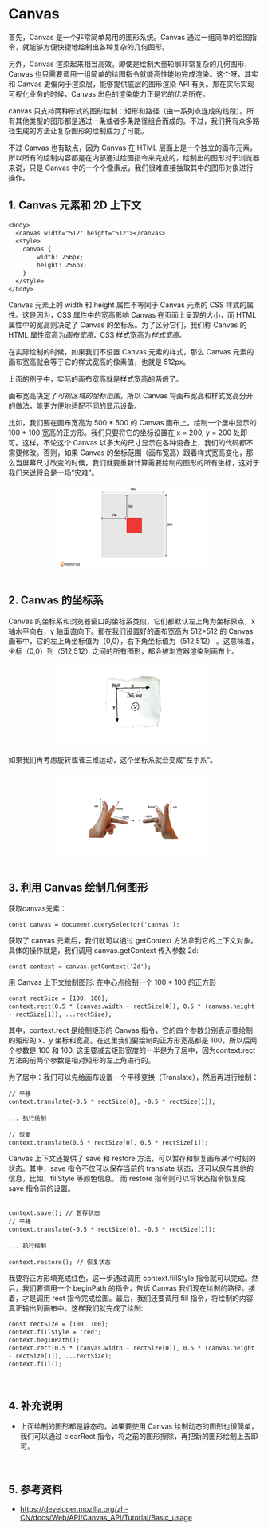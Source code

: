 # Canvas
首先，Canvas 是一个非常简单易用的图形系统。Canvas 通过一组简单的绘图指令，就能够方便快捷地绘制出各种复杂的几何图形。

另外，Canvas 渲染起来相当高效。即使是绘制大量轮廓非常复杂的几何图形，Canvas 也只需要调用一组简单的绘图指令就能高性能地完成渲染。这个呀，其实和 Canvas 更偏向于渲染层，能够提供底层的图形渲染 API 有关。那在实际实现可视化业务的时候，Canvas 出色的渲染能力正是它的优势所在。

canvas 只支持两种形式的图形绘制：矩形和路径（由一系列点连成的线段）。所有其他类型的图形都是通过一条或者多条路径组合而成的。不过，我们拥有众多路径生成的方法让复杂图形的绘制成为了可能。

不过 Canvas 也有缺点，因为 Canvas 在 HTML 层面上是一个独立的画布元素，所以所有的绘制内容都是在内部通过绘图指令来完成的，绘制出的图形对于浏览器来说，只是 Canvas 中的一个个像素点，我们很难直接抽取其中的图形对象进行操作。

## 1. Canvas 元素和 2D 上下文
```
<body>
  <canvas width="512" height="512"></canvas>
  <style>
    canvas {
        width: 256px;
        height: 256px;
    }
  </style>
</body>
```
Canvas 元素上的 width 和 height 属性不等同于 Canvas 元素的 CSS 样式的属性。这是因为，CSS 属性中的宽高影响 Canvas 在页面上呈现的大小，而 HTML 属性中的宽高则决定了 Canvas 的坐标系。为了区分它们，我们称 Canvas 的 HTML 属性宽高为<em>画布宽高</em>，CSS 样式宽高为<em>样式宽高</em>。

在实际绘制的时候，如果我们不设置 Canvas 元素的样式，那么 Canvas 元素的画布宽高就会等于它的样式宽高的像素值，也就是 512px。

上面的例子中，实际的画布宽高就是样式宽高的两倍了。

画布宽高决定了<em>可视区域的坐标范围</em>，所以 Canvas 将画布宽高和样式宽高分开的做法，能更方便地适配不同的显示设备。

比如，我们要在画布宽高为 500 * 500 的 Canvas 画布上，绘制一个居中显示的 100 * 100 宽高的正方形。我们只要将它的坐标设置在  x = 200, y = 200 处即可。这样，不论这个 Canvas 以多大的尺寸显示在各种设备上，我们的代码都不需要修改。否则，如果 Canvas 的坐标范围（画布宽高）跟着样式宽高变化，那么当屏幕尺寸改变的时候，我们就要重新计算需要绘制的图形的所有坐标，这对于我们来说将会是一场“灾难”。

<div style="display: flex; align-items: center; justify-content: center;">
    <img src="Canvas上居中绘制一个正方形.webp" width="60%" />
</div>

<br>

## 2. Canvas 的坐标系
Canvas 的坐标系和浏览器窗口的坐标系类似，它们都默认左上角为坐标原点，x 轴水平向右，y 轴垂直向下。那在我们设置好的画布宽高为 512*512 的 Canvas 画布中，它的左上角坐标值为（0,0），右下角坐标值为（512,512） 。这意味着，坐标（0,0）到（512,512）之间的所有图形，都会被浏览器渲染到画布上。

<div style="display: flex; align-items: center; justify-content: center;">
    <img src="Canvas坐标系.webp"  width="60%" />
</div>

如果我们再考虑旋转或者三维运动，这个坐标系就会变成“左手系”。

<div style="display: flex; align-items: center; justify-content: center;">
    <img src="左手和右手系.webp" width="60%" />
</div>

<br>

## 3. 利用 Canvas 绘制几何图形

获取canvas元素：
```
const canvas = document.querySelector('canvas');
```

获取了 canvas 元素后，我们就可以通过 getContext 方法拿到它的上下文对象。具体的操作就是，我们调用 canvas.getContext 传入参数 2d:
```
const context = canvas.getContext('2d');
```

用 Canvas 上下文绘制图形: 在中心点绘制一个 100 * 100 的正方形
```
const rectSize = [100, 100]; 
context.rect(0.5 * (canvas.width - rectSize[0]), 0.5 * (canvas.height - rectSize[1]), ...rectSize);
```
其中，context.rect 是绘制矩形的 Canvas 指令，它的四个参数分别表示要绘制的矩形的 x、y 坐标和宽高。在这里我们要绘制的正方形宽高都是 100，所以后两个参数是 100 和 100. 这里要减去矩形宽度的一半是为了居中，因为context.rect方法的前两个参数是相对矩形的左上角进行的。

为了居中：我们可以先给画布设置一个平移变换（Translate），然后再进行绘制：
```
// 平移
context.translate(-0.5 * rectSize[0], -0.5 * rectSize[1]);

... 执行绘制

// 恢复
context.translate(0.5 * rectSize[0], 0.5 * rectSize[1]);
```
Canvas 上下文还提供了 save 和 restore 方法，可以暂存和恢复画布某个时刻的状态。其中，save 指令不仅可以保存当前的 translate 状态，还可以保存其他的信息，比如，fillStyle 等颜色信息。 而 restore 指令则可以将状态指令恢复成 save 指令前的设置。
```

context.save(); // 暂存状态
// 平移
context.translate(-0.5 * rectSize[0], -0.5 * rectSize[1]);

... 执行绘制

context.restore(); // 恢复状态
```

我要将正方形填充成红色，这一步通过调用 context.fillStyle 指令就可以完成。然后，我们要调用一个 beginPath 的指令，告诉 Canvas 我们现在绘制的路径。接着，才是调用 rect 指令完成绘图。最后，我们还要调用 fill 指令，将绘制的内容真正输出到画布中。这样我们就完成了绘制:
```
const rectSize = [100, 100];
context.fillStyle = 'red';
context.beginPath();
context.rect(0.5 * (canvas.width - rectSize[0]), 0.5 * (canvas.height - rectSize[1]), ...rectSize);
context.fill();
```

<br>

## 4. 补充说明
- 上面绘制的图形都是静态的，如果要使用 Canvas 绘制动态的图形也很简单，我们可以通过 clearRect 指令，将之前的图形擦除，再把新的图形绘制上去即可。

<br>

## 5. 参考资料
- https://developer.mozilla.org/zh-CN/docs/Web/API/Canvas_API/Tutorial/Basic_usage 